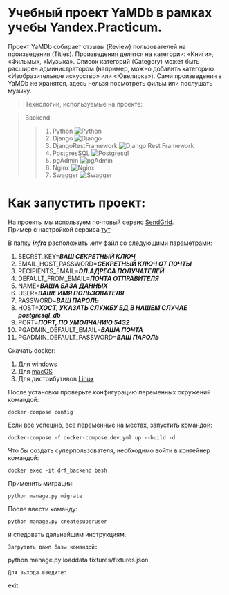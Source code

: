 
# Учебный проект YaMDb в рамках учебы Yandex.Practicum.

Проект YaMDb собирает отзывы (Review) пользователей на произведения (Titles).
Произведения делятся на категории: «Книги», «Фильмы», «Музыка».
Список категорий (Category) может быть расширен администратором
(например, можно добавить категорию «Изобразительное искусство» или «Ювелирка»).
Сами произведения в YaMDb не хранятся, здесь нельзя посмотреть фильм или послушать музыку.

>Технологии, используемые на проекте:

>Backend:
>>1. Python ![Python](https://img.shields.io/badge/-Python-black?style=flat-square&logo=Python)
>>2. Django ![Django](https://img.shields.io/badge/-Django-0aad48?style=flat-square&logo=Django)
>>3. DjangoRestFramework ![Django Rest Framework](https://img.shields.io/badge/DRF-red?style=flat-square&logo=Django)
>>4. PostgresSQL ![Postgresql](https://img.shields.io/badge/-Postgresql-%232c3e50?style=flat-square&logo=Postgresql)
>>5. pgAdmin ![pgAdmin](https://img.shields.io/badge/PG-pgAdmin-blue?style=flat-square&logo=pgAdmin)
>>6. Nginx ![Nginx](https://img.shields.io/badge/nginx-%23009639.svg?style=flat-square&logo=nginx&logoColor=white)
>>7. Swagger ![Swagger](https://img.shields.io/badge/-Swagger-%23Clojure?style=flat-square&logo=swagger&logoColor=white)

# Как запустить проект:

На проекты мы используем почтовый сервис [SendGrid](https://sendgrid.com/).\
Пример с настройкой сервиса [тут](https://pythonru.com/primery/otpravka-pisem-s-formy-v-django)

В папку ***infra*** расположить .env файл со следующими параметрами:
1. SECRET_KEY=***ВАШ СЕКРЕТНЫЙ КЛЮЧ***
2. EMAIL_HOST_PASSWORD=***СЕКРЕТНЫЙ КЛЮЧ ОТ ПОЧТЫ***
3. RECIPIENTS_EMAIL=***ЭЛ.АДРЕСА ПОЛУЧАТЕЛЕЙ***
4. DEFAULT_FROM_EMAIL=***ПОЧТА ОТПРАВИТЕЛЯ***
5. NAME=***ВАША БАЗА ДАННЫХ***
6. USER=***ВАШЕ ИМЯ ПОЛЬЗОВАТЕЛЯ***
7. PASSWORD=***ВАШ ПАРОЛЬ***
8. HOST=***ХОСТ, УКАЗАТЬ СЛУЖБУ БД,В НАШЕМ СЛУЧАЕ postgresql_db***
9. PORT=***ПОРТ, ПО УМОЛЧАНИЮ 5432***
10. PGADMIN_DEFAULT_EMAIL=***ВАША ПОЧТА***
11. PGADMIN_DEFAULT_PASSWORD=***ВАШ ПАРОЛЬ***

Скачать docker: 
1. Для [windows](https://docs.docker.com/desktop/windows/install/)
2. Для [macOS](https://docs.docker.com/desktop/mac/install/)
3. Для дистрибутивов [Linux](https://docs.docker.com/desktop/linux/#uninstall)

После установки проверьте конфигурацию переменных окружений 
командой:
```
docker-compose config
```
Если всё успешно, все переменные на местах, запустить командой:
```
docker-compose -f docker-compose.dev.yml up --build -d
```

Что бы создать суперпользователя, 
необходимо войти в контейнер командой:
```
docker exec -it drf_backend bash
```
Применить миграции:
```
python manage.py migrate
```
После ввести команду:
```
python manage.py createsuperuser
```
и следовать дальнейшим инструкциям.
```
Загрузить дамп базы командой:
```
python manage.py loaddata fixtures/fixtures.json
```
Для выхода введите:
```
exit
```
